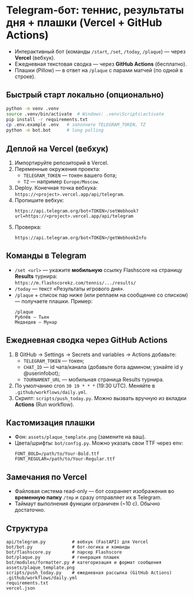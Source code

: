 # Telegram-бот: теннис, результаты дня + плашки (Vercel + GitHub Actions)

- Интерактивный бот (команды `/start`, `/set`, `/today`, `/plaque`) — через **Vercel** (вебхук).
- Ежедневная текстовая сводка — через **GitHub Actions** (бесплатно).
- Плашки (Pillow) — в ответ на `/plaque` с парами матчей (по одной в строке).

## Быстрый старт локально (опционально)
```bash
python -m venv .venv
source .venv/bin/activate  # Windows: .venv\Scripts\activate
pip install -r requirements.txt
cp .env.example .env   # заполните TELEGRAM_TOKEN, TZ
python -m bot.bot      # long polling
```

## Деплой на Vercel (вебхук)
1. Импортируйте репозиторий в Vercel.
2. Переменные окружения проекта:
   - `TELEGRAM_TOKEN` — токен вашего бота;
   - `TZ` — например `Europe/Moscow`.
3. Deploy. Конечная точка вебхука: `https://<project>.vercel.app/api/telegram`.
4. Пропишите вебхук:
   ```
   https://api.telegram.org/bot<TOKEN>/setWebhook?url=https://<project>.vercel.app/api/telegram
   ```
5. Проверка:
   ```
   https://api.telegram.org/bot<TOKEN>/getWebhookInfo
   ```

## Команды в Telegram
- `/set <url>` — укажите **мобильную** ссылку Flashscore на страницу **Results** турнира:  
  `https://m.flashscorekz.com/tennis/.../results/`
- `/today` — текст «Результаты игрового дня».
- `/plaque` + список пар ниже (или реплаем на сообщение со списком) — получаете плашки.
  Пример:
  ```
  /plaque
  Рублёв — Тьен
  Медведев — Мунар
  ```

## Ежедневная сводка через GitHub Actions
1. В GitHub → Settings → Secrets and variables → Actions добавьте:
   - `TELEGRAM_TOKEN` — токен;
   - `CHAT_ID` — id чата/канала (добавьте бота админом; узнайте id у @userinfobot);
   - `TOURNAMENT_URL` — мобильная страница Results турнира.
2. По умолчанию cron `30 19 * * *` (19:30 UTC). Меняйте в `.github/workflows/daily.yml`.
3. Скрипт: `scripts/push_today.py`. Можно вызвать вручную из вкладки **Actions** (Run workflow).

## Кастомизация плашки
- Фон: `assets/plaque_template.png` (замените на ваш).
- Цвета/шрифты: `bot/config.py`. Можно указать свои TTF через env:
  ```env
  FONT_BOLD=/path/to/Your-Bold.ttf
  FONT_REGULAR=/path/to/Your-Regular.ttf
  ```

## Замечания по Vercel
- Файловая система read-only — бот сохраняет изображения во **временную папку** `/tmp` и сразу отправляет их в Telegram.
- Таймаут выполнения функции ограничен (~10 с). Обычно достаточно.

## Структура
```
api/telegram.py          # вебхук (FastAPI) для Vercel
bot/bot.py               # бот-логика и команды
bot/flashscore.py        # парсер Flashscore
bot/plaque.py            # генерация плашек
bot/modules/formatter.py # категоризация и формат сообщения
assets/plaque_template.png
scripts/push_today.py    # ежедневная рассылка (GitHub Actions)
.github/workflows/daily.yml
requirements.txt
vercel.json
```
